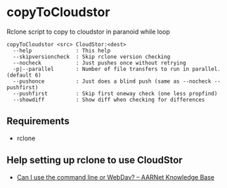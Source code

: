 # copyToCloudstor
Rclone script to copy to cloudstor in paranoid while loop

```
copyToCloudstor <src> CloudStor:<dest>
  --help              : This help
  --skipversioncheck  : Skip rclone version checking
  --nocheck           : Just pushes once without retrying
  -p|--parallel       : Number of file transfers to run in parallel. (default 6)
  --pushonce          : Just does a blind push (same as --nocheck --pushfirst)
  --pushfirst         : Skip first oneway check (one less propfind)
  --showdiff          : Show diff when checking for differences
```

## Requirements
- rclone

## Help setting up rclone to use CloudStor
- [Can I use the command line or WebDav? – AARNet Knowledge Base](https://support.aarnet.edu.au/hc/en-us/articles/115007168507-Can-I-use-the-command-line-or-WebDav-)

